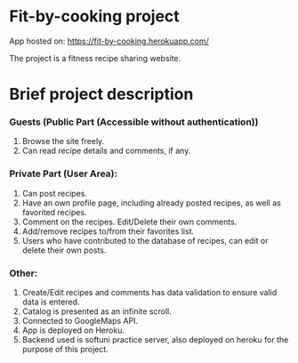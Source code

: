 # Fit-by-cooking project

App hosted on: https://fit-by-cooking.herokuapp.com/

The project is a fitness recipe sharing website.

## 

# Brief project description


### Guests (Public Part (Accessible without authentication))

1. Browse the site freely.
2. Can read recipe details and comments, if any.  

### Private Part (User Area): 
1. Can post recipes.
2. Have an own profile page, including already posted recipes, as well as favorited recipes.
3. Comment on the recipes. Edit/Delete their own comments.
4. Add/remove recipes to/from their favorites list.
5. Users who have contributed to the database of recipes, can edit or delete their own posts.


### Other:

1. Create/Edit recipes and comments has data validation to ensure valid data is entered.
2. Catalog is presented as an infinite scroll. 
3. Connected to GoogleMaps API.
4. App is deployed on Heroku.
5. Backend used is softuni practice server, also deployed on heroku for the purpose of this project. 



